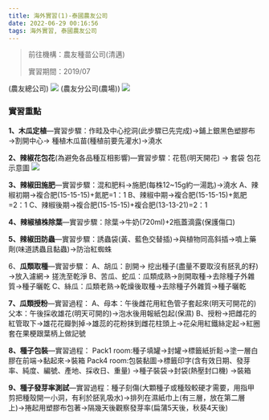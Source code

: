 ```yaml
---
title: 海外實習(1)-泰國農友公司
date: 2022-06-29 00:16:56
tags: 海外實習, 泰國農友公司
---
```


> 前往機構：農友種苗公司(清邁)
> 
> 實習期間：2019/07

(農友總公司)
![](https://i.imgur.com/XrLLdlS.png)
(農友分公司(農場))
![](https://i.imgur.com/B9lRAtG.png)

### 實習重點

**1、木瓜定植**—實習步驟：作畦及中心挖洞(此步驟已先完成)→鋪上銀黑色塑膠布→割開中心→ 種植木瓜苗(種植前要先灌水)→澆水

**2、辣椒花包花**(為避免各品種互相影響)—實習步驟：花苞(明天開花) → 套袋 包花示意圖
![](https://i.imgur.com/yRztJw2.png)

**3、辣椒田施肥**—實習步驟：混和肥料→施肥(每株12~15g約一湯匙)→澆水
A、辣椒初期→複合肥(15-15-15)+氮肥=1：1
B、辣椒中期→複合肥(15-15-15)+氮肥=2：1
C、辣椒後期→複合肥(15-15-15)+複合肥(13-13-21)=2：1

**4、辣椒植株除葉**—實習步驟：除葉→牛奶(720ml)+2瓶蓋滴露(保護傷口)

**5、辣椒田防蟲**—實習步驟：誘蟲袋(黃、藍色交替插)→與植物同高斜插→噴上藥劑(味道誘蟲且黏蟲)→防治紅蜘蛛

6、**瓜類取種**—實習步驟：
A、胡瓜：剖開→ 挖出種子(盡量不要取沒有胚乳的籽) →放入濾網→ 搓洗至乾淨
B、苦瓜、蛇瓜：瓜類成熟→剖開取種→去除種子外雜質→種子曬乾
C、絲瓜：瓜類老熟→乾燥後取種→去除種子外雜質→種子曬乾

**7、瓜類授粉**—實習過程：
A、母本：午後雌花用紅色管子套起來(明天可開花的)
父本：午後採收雄花(明天可開的)→泡水後用報紙包起(保濕)
B、授粉→把雌花的紅管取下→雄花花瓣剝掉→雄蕊的花粉抹到雌花柱頭上→花朵用紅鐵絲定起→紅圈套在果梗跟葉柄上做記號

**8、種子包裝**—實習過程：
Pack1 room:種子填罐→封罐→標籤紙折鬆→塗一層白膠在前端→黏起來→裝箱
Pack4 room:包裝黏圖→標籤印字(含有效日期、發芽率、純度、編號、產地、採收日、重量) →種子裝袋→封袋(熱壓封口機) →裝箱

**9、種子發芽率測試**—實習過程：種子刻傷(大顆種子或種殼較硬才需要，用指甲剪把種殼開一小洞，有利於胚乳吸水)→排列在濕紙巾上(有三層，放在第二層上)→捲起用塑膠布包著→隔幾天後觀察發芽率(扁蒲5天後，秋葵4天後)


